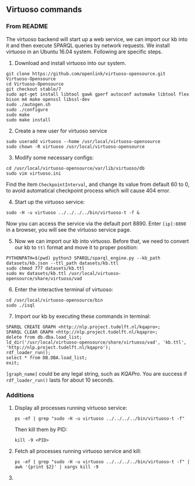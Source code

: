 ## Virtuoso commands

### From README

The virtuoso backend will start up a web service, we can import our kb into it and then execute SPARQL queries by network requests. We install virtuoso in an Ubuntu 16.04 system. Following are specific steps.

1. Download and install virtuoso into our system.

```
git clone https://github.com/openlink/virtuoso-opensource.git Virtuoso-Opensource
cd Virtuoso-Opensource
git checkout stable/7
sudo apt-get install libtool gawk gperf autoconf automake libtool flex bison m4 make openssl libssl-dev
sudo ./autogen.sh
sudo ./configure
sudo make
sudo make install
```

2. Create a new user for virtuoso service

```
sudo useradd virtuoso --home /usr/local/virtuoso-opensource
sudo chown -R virtuoso /usr/local/virtuoso-opensource
```

3. Modify some necessary configs:

```
cd /usr/local/virtuoso-opensource/var/lib/virtuoso/db
sudo vim virtuoso.ini
```

Find the item `CheckpointInterval`, and change its value from default 60 to 0, to avoid automatical checkpoint process which will cause 404 error.

4. Start up the virtuoso service:

```
sudo -H -u virtuoso ../../../../bin/virtuoso-t -f &
```

Now you can access the service via the default port 8890.
Enter `[ip]:8890` in a browser, you will see the virtuoso service page.

5. Now we can import our kb into virtuoso. Before that, we need to convert our kb to `ttl` format and move it to proper position:

```
PYTHONPATH=$(pwd) python3 SPARQL/sparql_engine.py --kb_path datasets/kb.json --ttl_path datasets/kb.ttl
sudo chmod 777 datasets/kb.ttl
sudo mv datasets/kb.ttl /usr/local/virtuoso-opensource/share/virtuoso/vad
```

6. Enter the interactive terminal of virtuoso:

```
cd /usr/local/virtuoso-opensource/bin
sudo ./isql
```

7. Import our kb by executing these commands in terminal:

```
SPARQL CREATE GRAPH <http://nlp.project.tudelft.nl/kqapro>;
SPARQL CLEAR GRAPH <http://nlp.project.tudelft.nl/kqapro>;
delete from db.dba.load_list;
ld_dir('/usr/local/virtuoso-opensource/share/virtuoso/vad', 'kb.ttl', 'http://nlp.project.tudelft.nl/kqapro');
rdf_loader_run();
select * from DB.DBA.load_list;
exit;
```

`[graph_name]` could be any legal string, such as *KQAPro*.
You are success if `rdf_loader_run()` lasts for about 10 seconds.

### Additions

1. Display all processes running virtuoso service: 

   ```shell
   ps -ef | grep "sudo -H -u virtuoso ../../../../bin/virtuoso-t -f"
   ```

   Then kill them by PID:

   ```shell
   kill -9 <PID>
   ```

2. Fetch all processes running virtuoso service and kill:

   ```shell
   ps -ef | grep "sudo -H -u virtuoso ../../../../bin/virtuoso-t -f" | awk '{print $2}' | xargs kill -9
   ```

3. 